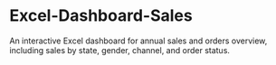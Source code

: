 # Excel-Dashboard-Sales
An interactive Excel dashboard for annual sales and orders overview, including sales by state, gender, channel, and order status.
